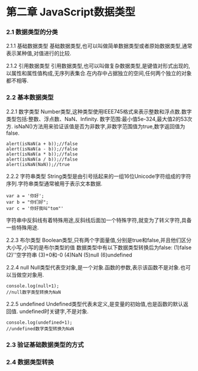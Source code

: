 # 第二章 JavaScript数据类型
### 2.1 数据类型的分类
2.1.1 基础数据类型
基础数据类型,也可以叫做简单数据类型或者原始数据类型,通常表示某种值,对值进行的比较.

2.1.2 引用数据类型
引用数据类型,也可以叫做复杂数据类型,是键值对形式出现的,以属性和属性值构成,无序列表集合.在内存中占据独立的空间,任何两个独立的对象都不相等.

### 2.2 基本数据类型
2.2.1 数字类型 
Number类型,这种类型使用IEEE745格式来表示整数和浮点数.数字类型包括:整数、浮点数、NaN、Infinity. 
数字范围:最小值5e-324,最大值2的53次方.
isNaN()方法用来验证该值是否为非数字,非数字范围值为true,数字返回值为false.

    alert(isNaN(a + b));//false
    alert(isNaN(a - b));//false
    alert(isNaN(a * b));//false
    alert(isNaN(a / b));//false
    alert(isNaN(NaN));//true

2.2.2 字符串类型
String类型是由引号括起来的一组16位Unicode字符组成的字符序列.字符串类型通常被用于表示文本数据.

    var a = '你好';
    var b = "你们好";
    var c = '你好我叫"tom"'

字符串中反斜线有着特殊用途,反斜线后面加一个特殊字符,就变为了转义字符,具备一些特殊用途. 

2.2.3 布尔类型 
Boolean类型,只有两个字面量值,分别是true和false,并且他们区分大小写,小写的是布尔类型的值 
数据类型中有以下数据类型转换后为false:
(1)false 
(2)''空字符串 
(3)+0和-0 
(4)NaN 
(5)null 
(6)undefined 

2.2.4 null 
Null类型代表空对象,是一个对象.函数的参数,表示该函数不是对象.也可以当做空对象用.

    console.log(null+1);
    //null数字类型转换为NaN

2.2.5 undefined
 Undefined类型代表未定义,是变量的初始值,也是函数的默认返回值. undefined时关键字,不是对象.

    console.log(undefined+1);
    //undefined数字类型转换为NaN

### 2.3 验证基础数据类型的方式

### 2.4 数据类型转换